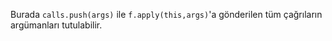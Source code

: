 Burada `calls.push(args)` ile `f.apply(this,args)`'a gönderilen tüm çağrıların argümanları tutulabilir.